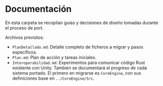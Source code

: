 # Documentación

En esta carpeta se recopilan guías y decisiones de diseño tomadas durante el proceso de port.

Archivos previstos:
- `PlanDetallado.md`: Detalle completo de ficheros a migrar y pasos específicos.
- `Plan.md`: Plan de acción y tareas iniciales.
- `Interoperabilidad.md`: Experimentos para comunicar código Rust existente con Unity.
Tambien se documentará el progreso de cada sistema portado. El primero en migrarse es `CoreEngine`, con sus definiciones base en `../CoreEngine/Src`.
